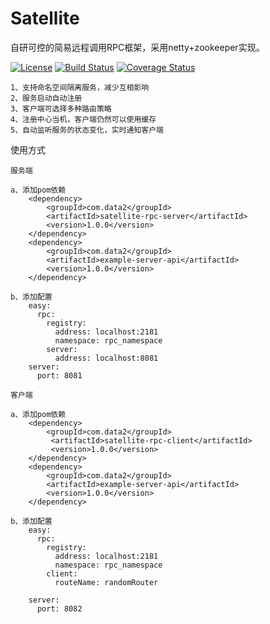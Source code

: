 # Satellite
自研可控的简易远程调用RPC框架，采用netty+zookeeper实现。

[![License](http://img.shields.io/:license-apache-brightgreen.svg)](http://www.apache.org/licenses/LICENSE-2.0.html)
[![Build Status](https://travis-ci.org/data2/satellite.svg?branch=master)](https://travis-ci.org/data2/satellite)
[![Coverage Status](https://coveralls.io/repos/github/data2/satellite/badge.svg)](https://coveralls.io/github/data2/satellite)


    1、支持命名空间隔离服务，减少互相影响
    2、服务启动自动注册
    3、客户端可选择多种路由策略
    4、注册中心当机，客户端仍然可以使用缓存
    5、自动监听服务的状态变化，实时通知客户端
    

使用方式

    服务端
    
    a、添加pom依赖
        <dependency>
            <groupId>com.data2</groupId>
            <artifactId>satellite-rpc-server</artifactId>
            <version>1.0.0</version>
        </dependency>
        <dependency>
            <groupId>com.data2</groupId>
            <artifactId>example-server-api</artifactId>
            <version>1.0.0</version>
        </dependency>           

    b、添加配置
        easy:
          rpc:
            registry:
              address: localhost:2181
              namespace: rpc_namespace
            server:
              address: localhost:8081
        server:
          port: 8081

    客户端
    
    a、添加pom依赖
        <dependency>
            <groupId>com.data2</groupId>
             <artifactId>satellite-rpc-client</artifactId>
             <version>1.0.0</version>
        </dependency>
        <dependency>
            <groupId>com.data2</groupId>
            <artifactId>example-server-api</artifactId>
            <version>1.0.0</version>
        </dependency>
        
    b、添加配置
        easy:
          rpc:
            registry:
              address: localhost:2181
              namespace: rpc_namespace
            client:
              routeName: randomRouter
        
        server:
          port: 8082
